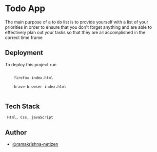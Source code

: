# Todo App

The main purpose of a to do list is to provide yourself with a list of your priorities in order to ensure that you don't forget anything and are able to effectively plan out your tasks so that they are all accomplished in the correct time frame


## Deployment

To deploy this project run

```bash

    firefox index.html

    brave-browser index.html
  
```


## Tech Stack

     Html, Css, javaScript




## Author

- [@ramakrishna-netizen](https://www.github.com/ramakrishna-netizen)


